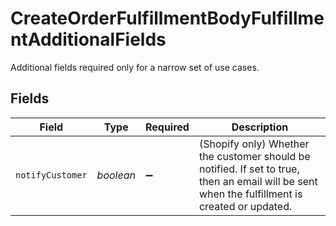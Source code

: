 # CreateOrderFulfillmentBodyFulfillmentAdditionalFields

Additional fields required only for a narrow set of use cases.


## Fields

| Field                                                                                                                                          | Type                                                                                                                                           | Required                                                                                                                                       | Description                                                                                                                                    |
| ---------------------------------------------------------------------------------------------------------------------------------------------- | ---------------------------------------------------------------------------------------------------------------------------------------------- | ---------------------------------------------------------------------------------------------------------------------------------------------- | ---------------------------------------------------------------------------------------------------------------------------------------------- |
| `notifyCustomer`                                                                                                                               | *boolean*                                                                                                                                      | :heavy_minus_sign:                                                                                                                             | (Shopify only) Whether the customer should be notified. If set to true, then an email will be sent when the fulfillment is created or updated. |